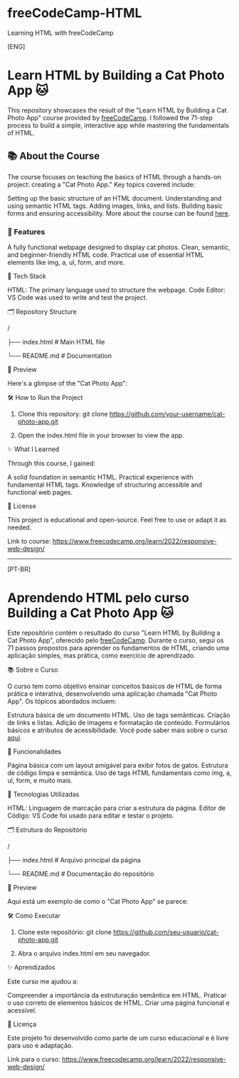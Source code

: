 # freeCodeCamp-HTML
Learning HTML with freeCodeCamp

[ENG]

<h1>Learn HTML by Building a Cat Photo App 🐱</h1>

This repository showcases the result of the "Learn HTML by Building a Cat Photo App" course provided by <a href="https://www.freecodecamp.org/">freeCodeCamp</a>. I followed the 71-step process to build a simple, interactive app while mastering the fundamentals of HTML.

<h2>📚 About the Course</h2>

The course focuses on teaching the basics of HTML through a hands-on project: creating a "Cat Photo App." Key topics covered include:

Setting up the basic structure of an HTML document.
Understanding and using semantic HTML tags.
Adding images, links, and lists.
Building basic forms and ensuring accessibility.
More about the course can be found <a href="https://www.freecodecamp.org/learn/2022/responsive-web-design/">here</a>.

<h3>🚀 Features </h3>

A fully functional webpage designed to display cat photos. 
Clean, semantic, and beginner-friendly HTML code. 
Practical use of essential HTML elements like img, a, ul, form, and more.

🔧 Tech Stack 

HTML: The primary language used to structure the webpage.
Code Editor: VS Code was used to write and test the project.

🗂️ Repository Structure 

/

├── index.html       # Main HTML file

└── README.md        # Documentation

📸 Preview

Here's a glimpse of the "Cat Photo App":


🛠️ How to Run the Project

1. Clone this repository:
git clone https://github.com/your-username/cat-photo-app.git

2. Open the index.html file in your browser to view the app.

✨ What I Learned

Through this course, I gained:

A solid foundation in semantic HTML.
Practical experience with fundamental HTML tags.
Knowledge of structuring accessible and functional web pages.

📜 License

This project is educational and open-source. Feel free to use or adapt it as needed.

Link to course: https://www.freecodecamp.org/learn/2022/responsive-web-design/

-----------------------------------------
[PT-BR]

<h1>Aprendendo HTML pelo curso Building a Cat Photo App 🐱</h1>

Este repositório contém o resultado do curso "Learn HTML by Building a Cat Photo App", oferecido pelo <a href="https://www.freecodecamp.org/">freeCodeCamp</a>. Durante o curso, segui os 71 passos propostos para aprender os fundamentos de HTML, criando uma aplicação simples, mas prática, como exercício de aprendizado.

📚 Sobre o Curso

O curso tem como objetivo ensinar conceitos básicos de HTML de forma prática e interativa, desenvolvendo uma aplicação chamada "Cat Photo App". Os tópicos abordados incluem:

Estrutura básica de um documento HTML.
Uso de tags semânticas.
Criação de links e listas.
Adição de imagens e formatação de conteúdo.
Formulários básicos e atributos de acessibilidade.
Você pode saber mais sobre o curso <a href="https://www.freecodecamp.org/learn/2022/responsive-web-design/">aqui</a>.

🚀 Funcionalidades

Página básica com um layout amigável para exibir fotos de gatos.
Estrutura de código limpa e semântica.
Uso de tags HTML fundamentais como img, a, ul, form, e muito mais.

🔧 Tecnologias Utilizadas

HTML: Linguagem de marcação para criar a estrutura da página.
Editor de Código: VS Code foi usado para editar e testar o projeto.

🗂️ Estrutura do Repositório

/

├── index.html       # Arquivo principal da página

└── README.md        # Documentação do repositório

📸 Preview

Aqui está um exemplo de como o "Cat Photo App" se parece:


🛠️ Como Executar

1. Clone este repositório:
git clone https://github.com/seu-usuario/cat-photo-app.git

2. Abra o arquivo index.html em seu navegador.

✨ Aprendizados

Este curso me ajudou a:

Compreender a importância da estruturação semântica em HTML.
Praticar o uso correto de elementos básicos de HTML.
Criar uma página funcional e acessível.

📜 Licença

Este projeto foi desenvolvido como parte de um curso educacional e é livre para uso e adaptação.

Link para o curso: https://www.freecodecamp.org/learn/2022/responsive-web-design/